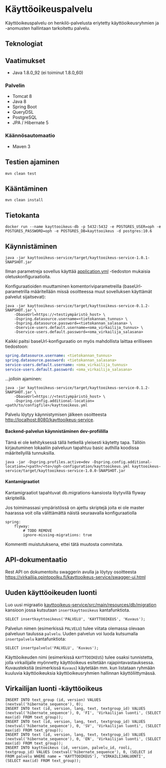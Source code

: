 # Käyttöoikeuspalvelu

Käyttöoikeuspalvelu on henkilö-palvelusta eriytetty käyttöoikeusryhmien ja -anomusten hallintaan tarkoitettu palvelu.

## Teknologiat

## Vaatimukset
- Java 1.8.0_92 (ei toiminut 1.8.0_60)

### Palvelin
* Tomcat 8
* Java 8
* Spring Boot
* QueryDSL
* PostgreSQL
* JPA / Hibernate 5

### Käännösautomaatio
* Maven 3

## Testien ajaminen

    mvn clean test
    
## Kääntäminen

    mvn clean install

## Tietokanta

    docker run --name kayttooikeus-db -p 5432:5432 -e POSTGRES_USER=oph -e POSTGRES_PASSWORD=oph -e POSTGRES_DB=kayttooikeus -d postgres:10.6

## Käynnistäminen

    java -jar kayttooikeus-service/target/kayttooikeus-service-1.0.1-SNAPSHOT.jar

Ilman parametreja sovellus käyttää [application.yml](kayttooikeus-service/src/main/resources/application.yml)
-tiedoston mukaisia oletuskonfiguraatioita.

Konfiguraatioiden muuttaminen komentoriviparametreilla (baseUrl-parametrilla määritellään missä osoitteessa muut
sovelluksen käyttämät palvelut sijaitsevat):

    java -jar kayttooikeus-service/target/kayttooikeus-service-0.1.2-SNAPSHOT.jar \
        -DbaseUrl=https://<testiympäristö_host> \
        -Dspring.datasource.username=<tietokannan_tunnus> \
        -Dspring.datasource.password=<tietokannan_salasana> \
        -Dservice-users.default.username=<oma_virkailija_tunnus> \
        -Dservice-users.default.password=<oma_virkailija_salasana>

Kaikki paitsi baseUrl-konfiguraatio on myös mahdollista laittaa erilliseen tiedostoon:

```yaml
spring.datasource.username: <tietokannan_tunnus>
spring.datasource.password: <tietokannan_salasana>
service-users.default.username: <oma_virkailija_tunnus>
service-users.default.password: <oma_virkailija_salasana>
```

...jolloin ajaminen:

    java -jar kayttooikeus-service/target/kayttooikeus-service-0.1.2-SNAPSHOT.jar \
        -DbaseUrl=https://<testiympäristö_host> \
        -Dspring.config.additional-location=<path/to/configfile>/kayttooikeus.yml

Palvelu löytyy käynnistymisen jälkeen osoitteesta <http://localhost:8080/kayttooikeus-service>.

#### Backend-palvelun käynnistäminen dev-profiililla
Tämä ei ole kehityksessä tällä hetkellä yleisesti käytetty tapa. Tällöin kirjautuminen lokaaliin palveluun tapahtuu basic authilla koodissa määritellyillä tunnuksilla.

    java -jar -Dspring.profiles.active=dev -Dspring.config.additional-location=/<path>/<to>/oph-configuration/kayttooikeus.yml kayttooikeus-service/target/kayttooikeus-service-1.0.0-SNAPSHOT.jar


#### Kantamigraatiot

Kantamigraatiot tapahtuvat db.migrations-kansiosta löytyvillä flyway skripteillä.

Jos toimimassasi ympäristössä on ajettu skriptejä joita ei ole master haarassa voit olla välittämättä näistä seuraavalla konfiguraatiolla

    spring:
        flyway:
            # TODO REMOVE
            ignore-missing-migrations: true

Kommentti muistutuksena, ettei tätä muutosta commitata.

## API-dokumentaatio

Rest API on dokumentoitu swaggerin avulla ja löytyy osoitteesta https://virkailija.opintopolku.fi/kayttooikeus-service/swagger-ui.html

## Uuden käyttöoikeuden luonti

Luo uusi migraatio [kayttooikeus-service/src/main/resources/db/migration](kayttooikeus-service/src/main/resources/db/migration)
kansioon jossa kutsutaan `insertkayttooikeus` kantafunktiota.

```
SELECT insertkayttooikeus('PALVELU', 'KAYTTOOIKEUS', 'Kuvaus');
```

Palvelun nimen (esimerkissä `PALVELU`) tulee viitata olemassa olevaan
palveluun taulussa `palvelu`. Uuden palvelun voi luoda kutsumalla `insertpalvelu`  kantafunktiota:

```
SELECT insertpalvelu('PALVELU', 'Kuvaus');
```

Käyttöoikeuden nimi (esimerkissä `KAYTTOOIKEUS`)
tulee osaksi tunnistetta, jolla virkailijalle myönnetty käyttöoikeus esitetään
rajapintavastauksessa. Kuvaustekstiä (esimerkissä `Kuvaus`) käytetään mm. kun
listataan ryhmään kuuluvia käyttöoikeuksia käyttöoikeusryhmien hallinnan
käyttöliittymässä.

## Virkailijan luonti -käyttöoikeus

```
INSERT INTO text_group (id, version) VALUES (nextval('hibernate_sequence'), 0);
INSERT INTO text (id, version, lang, text, textgroup_id) VALUES (nextval('hibernate_sequence'), 0, 'FI', 'Virkailijan luonti', (SELECT max(id) FROM text_group));
INSERT INTO text (id, version, lang, text, textgroup_id) VALUES (nextval('hibernate_sequence'), 0, 'SV', 'Virkailijan luonti', (SELECT max(id) FROM text_group));
INSERT INTO text (id, version, lang, text, textgroup_id) VALUES (nextval('hibernate_sequence'), 0, 'EN', 'Virkailijan luonti', (SELECT max(id) FROM text_group));
INSERT INTO kayttooikeus (id, version, palvelu_id, rooli, textgroup_id) VALUES (nextval('hibernate_sequence'), 0, (SELECT id FROM palvelu WHERE name = 'KAYTTOOIKEUS'), 'VIRKAILIJANLUONTI', (SELECT max(id) FROM text_group));
```
